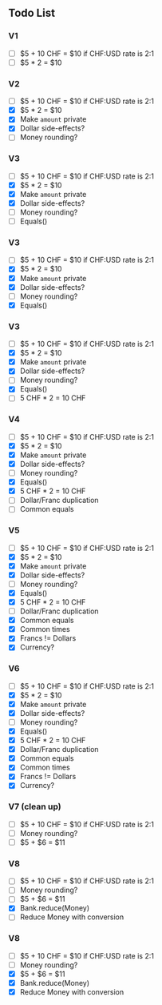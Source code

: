 ## Todo List

### V1
- [ ] $5 + 10 CHF = $10 if CHF:USD rate is 2:1 
- [ ] $5 * 2 = $10

### V2
- [ ] $5 + 10 CHF = $10 if CHF:USD rate is 2:1
- [x] $5 * 2 = $10
- [x] Make `amount` private
- [x] Dollar side-effects?
- [ ] Money rounding?

### V3
- [ ] $5 + 10 CHF = $10 if CHF:USD rate is 2:1
- [x] $5 * 2 = $10
- [x] Make `amount` private
- [x] Dollar side-effects?
- [ ] Money rounding?
- [ ] Equals()

### V3
- [ ] $5 + 10 CHF = $10 if CHF:USD rate is 2:1
- [x] $5 * 2 = $10
- [x] Make `amount` private
- [x] Dollar side-effects?
- [ ] Money rounding?
- [x] Equals()

### V3
- [ ] $5 + 10 CHF = $10 if CHF:USD rate is 2:1
- [x] $5 * 2 = $10
- [x] Make `amount` private
- [x] Dollar side-effects?
- [ ] Money rounding?
- [x] Equals()
- [ ] 5 CHF * 2 = 10 CHF
 
### V4
- [ ] $5 + 10 CHF = $10 if CHF:USD rate is 2:1
- [x] $5 * 2 = $10
- [x] Make `amount` private
- [x] Dollar side-effects?
- [ ] Money rounding?
- [x] Equals()
- [x] 5 CHF * 2 = 10 CHF
- [ ] Dollar/Franc duplication
- [ ] Common equals
 
### V5
- [ ] $5 + 10 CHF = $10 if CHF:USD rate is 2:1
- [x] $5 * 2 = $10
- [x] Make `amount` private
- [x] Dollar side-effects?
- [ ] Money rounding?
- [x] Equals()
- [x] 5 CHF * 2 = 10 CHF
- [ ] Dollar/Franc duplication
- [x] Common equals
- [x] Common times
- [x] Francs != Dollars
- [x] Currency?

### V6
- [ ] $5 + 10 CHF = $10 if CHF:USD rate is 2:1
- [x] $5 * 2 = $10
- [x] Make `amount` private
- [x] Dollar side-effects?
- [ ] Money rounding?
- [x] Equals()
- [x] 5 CHF * 2 = 10 CHF
- [x] Dollar/Franc duplication
- [x] Common equals
- [x] Common times
- [x] Francs != Dollars
- [x] Currency?

### V7 (clean up)
- [ ] $5 + 10 CHF = $10 if CHF:USD rate is 2:1
- [ ] Money rounding?
- [ ] $5 + $6 = $11

### V8
- [ ] $5 + 10 CHF = $10 if CHF:USD rate is 2:1
- [ ] Money rounding?
- [ ] $5 + $6 = $11
- [x] Bank.reduce(Money)
- [ ] Reduce Money with conversion

### V8
- [ ] $5 + 10 CHF = $10 if CHF:USD rate is 2:1
- [ ] Money rounding?
- [x] $5 + $6 = $11
- [x] Bank.reduce(Money)
- [x] Reduce Money with conversion
